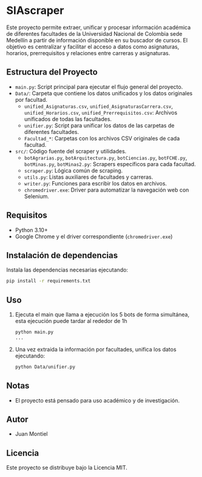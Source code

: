 # SIAscraper

Este proyecto permite extraer, unificar y procesar información académica de diferentes facultades de la Universidad Nacional de Colombia sede Medellín a partir de información disponible en su buscador de cursos. El objetivo es centralizar y facilitar el acceso a datos como asignaturas, horarios, prerrequisitos y relaciones entre carreras y asignaturas.

## Estructura del Proyecto

- `main.py`: Script principal para ejecutar el flujo general del proyecto.
- `Data/`: Carpeta que contiene los datos unificados y los datos originales por facultad.
  - `unified_Asignaturas.csv`, `unified_AsignaturasCarrera.csv`, `unified_Horarios.csv`, `unified_Prerrequisitos.csv`: Archivos unificados de todas las facultades.
  - `unifier.py`: Script para unificar los datos de las carpetas de diferentes facultades.
  - `Facultad_*`: Carpetas con los archivos CSV originales de cada facultad.
- `src/`: Código fuente del scraper y utilidades.
  - `botAgrarias.py`, `botArquitectura.py`, `botCiencias.py`, `botFCHE.py`, `botMinas.py`, `botMinas2.py`: Scrapers específicos para cada facultad.
  - `scraper.py`: Lógica común de scraping.
  - `utils.py`: Listas auxiliares de facultades y carreras.
  - `writer.py`: Funciones para escribir los datos en archivos.
  - `chromedriver.exe`: Driver para automatizar la navegación web con Selenium.

## Requisitos

- Python 3.10+
- Google Chrome y el driver correspondiente (`chromedriver.exe`)

## Instalación de dependencias

Instala las dependencias necesarias ejecutando:

```bash
pip install -r requirements.txt
```

## Uso

1. Ejecuta el main que llama a ejecución los 5 bots de forma simultánea, esta ejecución puede tardar al rededor de 1h
   ```bash
   python main.py 
   ...
   ```
2. Una vez extraida la información por facultades, unifica los datos ejecutando:
   ```bash
   python Data/unifier.py
   ```


## Notas
- El proyecto está pensado para uso académico y de investigación.

## Autor
- Juan Montiel

## Licencia
Este proyecto se distribuye bajo la Licencia MIT.
